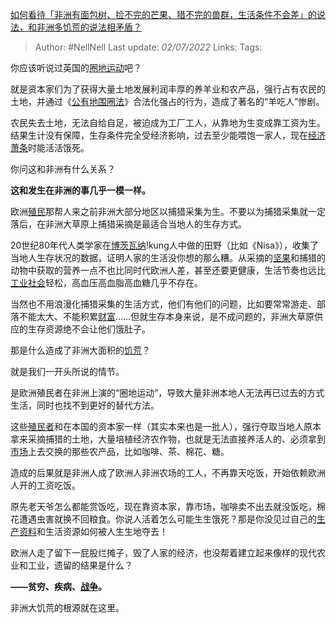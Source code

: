 [如何看待「非洲有面包树、捡不完的芒果、猎不完的兽群，生活条件不会差」的说法，和非洲多饥荒的说法相矛盾？](https://www.zhihu.com/question/537934591/answer/2548773011)

>Author: #NellNell
>Last update: *02/07/2022*
>Links:
>Tags:

你应该听说过英国的[圈地运动](https://www.zhihu.com/search?q=%E5%9C%88%E5%9C%B0%E8%BF%90%E5%8A%A8&search_source=Entity&hybrid_search_source=Entity&hybrid_search_extra=%7B%22sourceType%22%3A%22answer%22%2C%22sourceId%22%3A2548773011%7D)吧？

就是资本家们为了获得大量土地发展利润丰厚的养羊业和农产品，强行占有农民的土地，并通过《[公有地围圈法](https://www.zhihu.com/search?q=%E5%85%AC%E6%9C%89%E5%9C%B0%E5%9B%B4%E5%9C%88%E6%B3%95&search_source=Entity&hybrid_search_source=Entity&hybrid_search_extra=%7B%22sourceType%22%3A%22answer%22%2C%22sourceId%22%3A2548773011%7D)》合法化强占的行为，造成了著名的“羊吃人”惨剧。

农民失去土地，无法自给自足，被迫成为工厂工人，从靠地为生变成靠工资为生。结果生计没有保障，生存条件完全受经济影响，过去至少能喂饱一家人，现在[经济萧条](https://www.zhihu.com/search?q=%E7%BB%8F%E6%B5%8E%E8%90%A7%E6%9D%A1&search_source=Entity&hybrid_search_source=Entity&hybrid_search_extra=%7B%22sourceType%22%3A%22answer%22%2C%22sourceId%22%3A2548773011%7D)时能活活饿死。

你问这和非洲有什么关系？

**这和发生在非洲的事几乎一模一样。**

欧洲[殖民](https://www.zhihu.com/search?q=%E6%AE%96%E6%B0%91&search_source=Entity&hybrid_search_source=Entity&hybrid_search_extra=%7B%22sourceType%22%3A%22answer%22%2C%22sourceId%22%3A2548773011%7D)那帮人来之前非洲大部分地区以捕猎采集为生。不要以为捕猎采集就一定落后，在非洲大草原上捕猎采摘是最适合当地人的生存方式。

20世纪80年代人类学家在[博茨瓦纳](https://www.zhihu.com/search?q=%E5%8D%9A%E8%8C%A8%E7%93%A6%E7%BA%B3&search_source=Entity&hybrid_search_source=Entity&hybrid_search_extra=%7B%22sourceType%22%3A%22answer%22%2C%22sourceId%22%3A2548773011%7D)!kung人中做的田野（比如《Nisa》），收集了当地人生存状况的数据，证明人家的生活没你想的那么糟。从采摘的[坚果](https://www.zhihu.com/search?q=%E5%9D%9A%E6%9E%9C&search_source=Entity&hybrid_search_source=Entity&hybrid_search_extra=%7B%22sourceType%22%3A%22answer%22%2C%22sourceId%22%3A2548773011%7D)和捕猎的动物中获取的营养一点不也比同时代欧洲人差，甚至还要更健康，生活节奏也远比[工业社会](https://www.zhihu.com/search?q=%E5%B7%A5%E4%B8%9A%E7%A4%BE%E4%BC%9A&search_source=Entity&hybrid_search_source=Entity&hybrid_search_extra=%7B%22sourceType%22%3A%22answer%22%2C%22sourceId%22%3A2548773011%7D)轻松，高血压高血脂高血糖几乎不存在。

当然也不用浪漫化捕猎采集的生活方式，他们有他们的问题，比如要常常游走、部落不能太大、不能积累[财富](https://www.zhihu.com/search?q=%E8%B4%A2%E5%AF%8C&search_source=Entity&hybrid_search_source=Entity&hybrid_search_extra=%7B%22sourceType%22%3A%22answer%22%2C%22sourceId%22%3A2548773011%7D)……但就生存本身来说，是不成问题的，非洲大草原供应的生存资源绝不会让他们饿肚子。

那是什么造成了非洲大面积的[饥荒](https://www.zhihu.com/search?q=%E9%A5%A5%E8%8D%92&search_source=Entity&hybrid_search_source=Entity&hybrid_search_extra=%7B%22sourceType%22%3A%22answer%22%2C%22sourceId%22%3A2548773011%7D)？

就是我们一开头所说的情节。

是欧洲殖民者在非洲上演的“圈地运动”，导致大量非洲本地人无法再已过去的方式生活，同时也找不到更好的替代方法。

这些[殖民者](https://www.zhihu.com/search?q=%E6%AE%96%E6%B0%91%E8%80%85&search_source=Entity&hybrid_search_source=Entity&hybrid_search_extra=%7B%22sourceType%22%3A%22answer%22%2C%22sourceId%22%3A2548773011%7D)和在本国的资本家一样（其实本来也是一批人），强行夺取当地人原本拿来采摘捕猎的土地，大量培植经济农作物，也就是无法直接养活人的、必须拿到[市场](https://www.zhihu.com/search?q=%E5%B8%82%E5%9C%BA&search_source=Entity&hybrid_search_source=Entity&hybrid_search_extra=%7B%22sourceType%22%3A%22answer%22%2C%22sourceId%22%3A2548773011%7D)上去交换的那些农产品，比如咖啡、茶、棉花、糖。

造成的后果就是非洲人成了欧洲人非洲农场的工人，不再靠天吃饭，开始依赖欧洲人开的工资吃饭。

原先老天爷怎么都能赏饭吃，现在靠资本家，靠市场，咖啡卖不出去就没饭吃，棉花遭遇虫害就换不回粮食。你说人活着怎么可能生生饿死？那是你没见过自己的[生产资料](https://www.zhihu.com/search?q=%E7%94%9F%E4%BA%A7%E8%B5%84%E6%96%99&search_source=Entity&hybrid_search_source=Entity&hybrid_search_extra=%7B%22sourceType%22%3A%22answer%22%2C%22sourceId%22%3A2548773011%7D)和生活资源如何被人生生地夺去！

欧洲人走了留下一屁股烂摊子，毁了人家的经济，也没帮着建立起来像样的现代农业和工业，遗留的结果是什么？

**——贫穷、疾病、[战争](https://www.zhihu.com/search?q=%E6%88%98%E4%BA%89&search_source=Entity&hybrid_search_source=Entity&hybrid_search_extra=%7B%22sourceType%22%3A%22answer%22%2C%22sourceId%22%3A2548773011%7D)。**

非洲大饥荒的根源就在这里。
